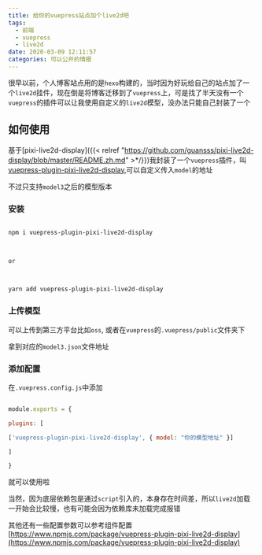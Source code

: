 ```yaml
---
title: 给你的vuepress站点加个live2d吧
tags:
  - 前端
  - vuepress
  - live2d
date: 2020-03-09 12:11:57
categories: 可以公开的情报
---
```


  

很早以前，个人博客站点用的是`hexo`构建的，当时因为好玩给自己的站点加了一个`live2d`挂件，现在倒是将博客迁移到了`vuepress`上，可是找了半天没有一个`vuepress`的插件可以让我使用自定义的`live2d`模型，没办法只能自己封装了一个

  

## 如何使用

  

基于[pixi-live2d-display]({{< relref "https://github.com/guansss/pixi-live2d-display/blob/master/README.zh.md" >*/}})我封装了一个`vuepress`插件，叫[vuepress-plugin-pixi-live2d-display](https://www.npmjs.com/package/vuepress-plugin-pixi-live2d-display),可以自定义传入`model`的地址

  

不过只支持`model3`之后的模型版本

  

### 安装

  

```bash

npm i vuepress-plugin-pixi-live2d-display

  

or

  

yarn add vuepress-plugin-pixi-live2d-display

```

  

### 上传模型

  

可以上传到第三方平台比如`oss`, 或者在`vuepress`的`.vuepress/public`文件夹下

  

拿到对应的`model3.json`文件地址

  

### 添加配置

  

在`.vuepress.config.js`中添加

  

```js

module.exports = {

plugins: [

['vuepress-plugin-pixi-live2d-display', { model: "你的模型地址" }]

]

}

```

  

就可以使用啦

  

当然，因为底层依赖包是通过`script`引入的，本身存在时间差，所以`live2d`加载一开始会比较慢，也有可能会因为依赖库未加载完成报错

  

其他还有一些配置参数可以参考组件配置[https://www.npmjs.com/package/vuepress-plugin-pixi-live2d-display](https://www.npmjs.com/package/vuepress-plugin-pixi-live2d-display)